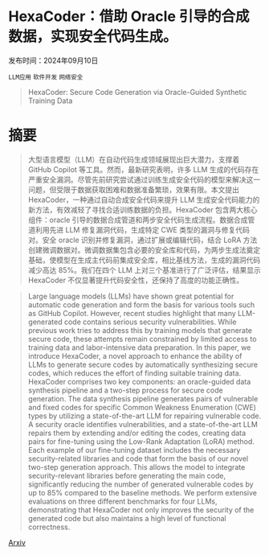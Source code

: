 # HexaCoder：借助 Oracle 引导的合成数据，实现安全代码生成。

发布时间：2024年09月10日

`LLM应用` `软件开发` `网络安全`

> HexaCoder: Secure Code Generation via Oracle-Guided Synthetic Training Data

# 摘要

> 大型语言模型（LLM）在自动代码生成领域展现出巨大潜力，支撑着 GitHub Copilot 等工具。然而，最新研究表明，许多 LLM 生成的代码存在严重安全漏洞。尽管先前研究尝试通过训练生成安全代码的模型来解决这一问题，但受限于数据获取困难和数据准备繁琐，效果有限。本文提出 HexaCoder，一种通过自动合成安全代码来提升 LLM 生成安全代码能力的新方法，有效减轻了寻找合适训练数据的负担。HexaCoder 包含两大核心组件：oracle 引导的数据合成管道和两步安全代码生成流程。数据合成管道利用先进 LLM 修复漏洞代码，生成特定 CWE 类型的漏洞与修复代码对。安全 oracle 识别并修复漏洞，通过扩展或编辑代码，结合 LoRA 方法创建微调数据对。微调数据集包含必要的安全库和代码，为两步生成法奠定基础，使模型在生成主代码前集成安全库，相比基线方法，生成的漏洞代码减少高达 85%。我们在四个 LLM 上对三个基准进行了广泛评估，结果显示 HexaCoder 不仅显著提升代码安全性，还保持了高度的功能正确性。

> Large language models (LLMs) have shown great potential for automatic code generation and form the basis for various tools such as GitHub Copilot. However, recent studies highlight that many LLM-generated code contains serious security vulnerabilities. While previous work tries to address this by training models that generate secure code, these attempts remain constrained by limited access to training data and labor-intensive data preparation.
  In this paper, we introduce HexaCoder, a novel approach to enhance the ability of LLMs to generate secure codes by automatically synthesizing secure codes, which reduces the effort of finding suitable training data. HexaCoder comprises two key components: an oracle-guided data synthesis pipeline and a two-step process for secure code generation. The data synthesis pipeline generates pairs of vulnerable and fixed codes for specific Common Weakness Enumeration (CWE) types by utilizing a state-of-the-art LLM for repairing vulnerable code. A security oracle identifies vulnerabilities, and a state-of-the-art LLM repairs them by extending and/or editing the codes, creating data pairs for fine-tuning using the Low-Rank Adaptation (LoRA) method. Each example of our fine-tuning dataset includes the necessary security-related libraries and code that form the basis of our novel two-step generation approach. This allows the model to integrate security-relevant libraries before generating the main code, significantly reducing the number of generated vulnerable codes by up to 85% compared to the baseline methods. We perform extensive evaluations on three different benchmarks for four LLMs, demonstrating that HexaCoder not only improves the security of the generated code but also maintains a high level of functional correctness.

[Arxiv](https://arxiv.org/abs/2409.06446)